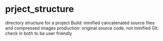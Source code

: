 # prject_structure
directory structure for a project
Build: minified cancatenated source files and compressed images
production: original source code, not minified
Git: check in both to be user friendly